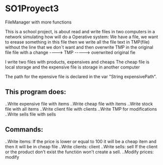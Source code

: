# SO1Proyect3
FileManager with more functions

This is a school project, is about read and write files in two computers in a network simulating how will do a Operative system:
  We have a file, we want to erease something in this file then we write all the file text in TMP(file) without the line that we don´t want and 
  then overwrite TMP in the original file
  file with a change ----> TMP -----> overwrited original fie

I write two files with products, expensives and cheaps
The cheap file is local storage and the expensive file is storage in another computer

The path for the epensive file is declared in the  var "String expensivePath".

## This program does:
  ..Write expensive file with items
  ..Write cheap file with items
  ..Write stock file with all items
  ..Write client file with clients
  ..Write TMP for modifications
  ..Write sells file with sells
  
## Commands:
  ..Write items:
    <itemId> <itemName> <itemPrice> If the price is lower or equal to 100 it will be a cheap item and then it will be in cheap file
  ..Write clients:
    client <clientId> <clientName>
  ..Write sells:
    sell <clientId> <productId> <chantity> If the client or the product don't exist the functión won't create a sell.
  ..Modify prices:
    modify <productName> <newPrice>    
  

